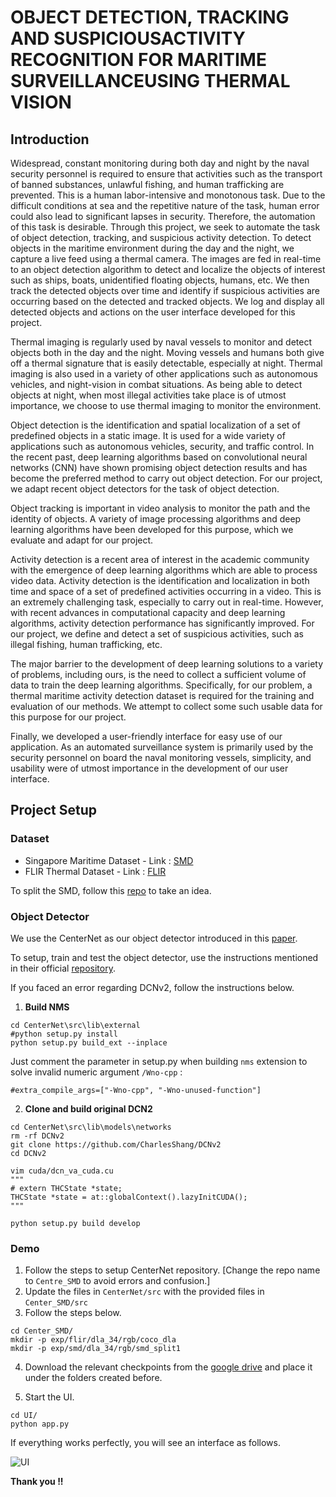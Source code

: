 # OBJECT DETECTION, TRACKING AND SUSPICIOUSACTIVITY RECOGNITION FOR MARITIME SURVEILLANCEUSING THERMAL VISION

## Introduction

Widespread, constant monitoring during both day and night by the naval security personnel is required to ensure that activities such as the transport of banned substances, unlawful fishing, and human trafficking are prevented. This is a human labor-intensive and monotonous task. Due to the difficult conditions at sea and the repetitive nature of the task, human error could also lead to significant lapses in security.
Therefore, the automation of this task is desirable. Through this project, we seek to automate the task of object detection, tracking, and suspicious activity detection. 
To detect objects in the maritime environment during the day and the night, we capture a live feed using a thermal camera. 
The images are fed in real-time to an object detection algorithm to detect and localize the objects of interest such as ships, boats, unidentified floating objects, humans, etc. 
We then track the detected objects over time and identify if suspicious activities are occurring based on the detected and tracked objects. 
We log and display all detected objects and actions on the user interface developed for this project. 

Thermal imaging is regularly used by naval vessels to monitor and detect objects both in the day and the night. Moving vessels and humans both give off a thermal signature that is easily detectable, especially at night. Thermal imaging is also used in a variety of other applications such as autonomous vehicles, and night-vision in combat situations. As being able to detect objects at night, when most illegal activities take place is of utmost importance, we choose to use thermal imaging to monitor the environment. 

Object detection is the identification and spatial localization of a set of predefined objects in a static image. It is used for a wide variety of applications such as autonomous vehicles, security, and traffic control. In the recent past, deep learning algorithms based on convolutional neural networks (CNN) have shown promising object detection results and has become the preferred method to carry out object detection. For our project, we adapt recent object detectors for the task of object detection. 

Object tracking is important in video analysis to monitor the path and the identity of objects. A variety of image processing algorithms and deep learning algorithms have been developed for this purpose, which we evaluate and adapt for our project. 

Activity detection is a recent area of interest in the academic community with the emergence of deep learning algorithms which are able to process video data. Activity detection is the identification and localization in both time and space of a set of predefined activities occurring in a video. This is an extremely challenging task, especially to carry out in real-time. However, with recent advances in computational capacity and deep learning algorithms, activity detection performance has significantly improved. For our project, we define and detect a set of suspicious activities, such as illegal fishing, human trafficking, etc.

The major barrier to the development of deep learning solutions to a variety of problems, including ours, is the need to collect a sufficient volume of data to train the deep learning algorithms. Specifically, for our problem, a thermal maritime activity detection dataset is required for the training and evaluation of our methods. We attempt to collect some such usable data for this purpose for our project. 

Finally, we developed a user-friendly interface for easy use of our application. As an automated surveillance system is primarily used by the security personnel on board the naval monitoring vessels, simplicity, and usability were of utmost importance in the development of our user interface. 

## Project Setup

### Dataset 

* Singapore Maritime Dataset - Link : [SMD](https://sites.google.com/site/dilipprasad/home/singapore-maritime-dataset) 
* FLIR Thermal Dataset - Link : [FLIR](https://www.flir.com/oem/adas/adas-dataset-form/)

To split the SMD, follow this [repo](https://github.com/tilemmpon/Singapore-Maritime-Dataset-Trained-Deep-Learning-Models) to take an idea.

### Object Detector

We use the CenterNet as our object detector introduced in this [paper](https://arxiv.org/abs/1904.07850 ).

To setup, train and test the object detector, use the instructions mentioned in their official [repository](https://github.com/xingyizhou/CenterNet).

If you faced an error regarding DCNv2, follow the instructions below.

1. **Build NMS**

```
cd CenterNet\src\lib\external
#python setup.py install
python setup.py build_ext --inplace
```

Just comment the parameter in setup.py when building `nms` extension to solve invalid numeric argument `/Wno-cpp` :

`
#extra_compile_args=["-Wno-cpp", "-Wno-unused-function"]
`

2. **Clone and build original DCN2**

```
cd CenterNet\src\lib\models\networks
rm -rf DCNv2
git clone https://github.com/CharlesShang/DCNv2
cd DCNv2

vim cuda/dcn_va_cuda.cu
"""
# extern THCState *state;
THCState *state = at::globalContext().lazyInitCUDA();
"""

python setup.py build develop

```

### Demo

1. Follow the steps to setup CenterNet repository. [Change the repo name to `Centre_SMD` to avoid errors and confusion.]
2. Update the files in `CenterNet/src` with the provided files in `Center_SMD/src`
3. Follow the steps below.
```
cd Center_SMD/
mkdir -p exp/flir/dla_34/rgb/coco_dla
mkdir -p exp/smd/dla_34/rgb/smd_split1
```

4. Download the relevant checkpoints from the [google drive](https://drive.google.com/drive/folders/1QqPEGYg_mI7EMQypvQuzvi8myc1vy2YM?usp=sharing) and place it under the folders created before. 

5. Start the UI.

```
cd UI/
python app.py
```

If everything works perfectly, you will see an interface as follows.

![UI](https://github.com/sakunaharinda/FYP-Maritime_Surveillance/blob/main/Capture.PNG)


**Thank you !!**


